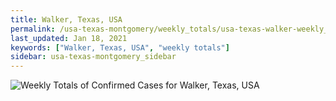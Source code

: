 ```yaml
---
title: Walker, Texas, USA
permalink: /usa-texas-montgomery/weekly_totals/usa-texas-walker-weekly_totals.html
last_updated: Jan 18, 2021
keywords: ["Walker, Texas, USA", "weekly totals"]
sidebar: usa-texas-montgomery_sidebar
---
```


![Weekly Totals of Confirmed Cases for Walker, Texas, USA](/covid_tracker/images/graphs/usa-texas-walker-weekly_totals_graph.png)
